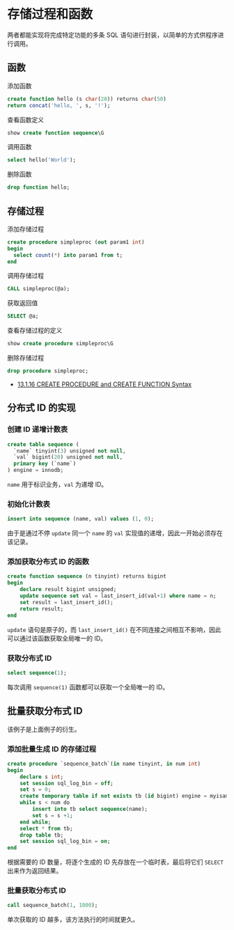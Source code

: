 # 存储过程和函数

两者都能实现将完成特定功能的多条 SQL 语句进行封装，以简单的方式供程序进行调用。

## 函数

添加函数

```sql
create function hello (s char(20)) returns char(50) 
return concat('hello, ', s, '!');
```

查看函数定义

```sql
show create function sequence\G
```

调用函数

```sql
select hello('World');
```

删除函数

```sql
drop function hello;
```

## 存储过程

添加存储过程

```sql
create procedure simpleproc (out param1 int)
begin
  select count(*) into param1 from t;
end
```

调用存储过程

```sql
CALL simpleproc(@a);
```

获取返回值

```sql
SELECT @a;
```

查看存储过程的定义

```sql
show create procedure simpleproc\G
```

删除存储过程

```sql
drop procedure simpleproc;
```

- [13.1.16 CREATE PROCEDURE and CREATE FUNCTION Syntax](https://dev.mysql.com/doc/refman/5.7/en/create-procedure.html)

## 分布式 ID 的实现

### 创建 ID 递增计数表

```sql
create table sequence (
  `name` tinyint(3) unsigned not null,
  `val` bigint(20) unsigned not null,
  primary key (`name`)
) engine = innodb;
```

`name` 用于标识业务，`val` 为递增 ID。

### 初始化计数表

```sql
insert into sequence (name, val) values (1, 0);
```

由于是通过不停 `update` 同一个 `name` 的 `val` 实现值的递增，因此一开始必须存在该记录。

### 添加获取分布式 ID 的函数

```sql
create function sequence (n tinyint) returns bigint
begin
    declare result bigint unsigned;
    update sequence set val = last_insert_id(val+1) where name = n;
    set result = last_insert_id();
    return result;
end
```

`update` 语句是原子的，而 `last_insert_id()` 在不同连接之间相互不影响，因此可以通过该函数获取全局唯一的 ID。

### 获取分布式 ID

```sql
select sequence(1);
```

每次调用 `sequence(1)` 函数都可以获取一个全局唯一的 ID。

## 批量获取分布式 ID

该例子是上面例子的衍生。

### 添加批量生成 ID 的存储过程

```sql
create procedure `sequence_batch`(in name tinyint, in num int)
begin
    declare s int;
    set session sql_log_bin = off;
    set s = 0;
    create temporary table if not exists tb (id bigint) engine = myisam;
    while s < num do
        insert into tb select sequence(name);
        set s = s +1;
    end while;
    select * from tb;
    drop table tb;
    set session sql_log_bin = on;
end
```

根据需要的 ID 数量，将逐个生成的 ID 先存放在一个临时表，最后将它们 `SELECT` 出来作为返回结果。

### 批量获取分布式 ID

```sql
call sequence_batch(1, 1000);
```

单次获取的 ID 越多，该方法执行的时间就更久。
